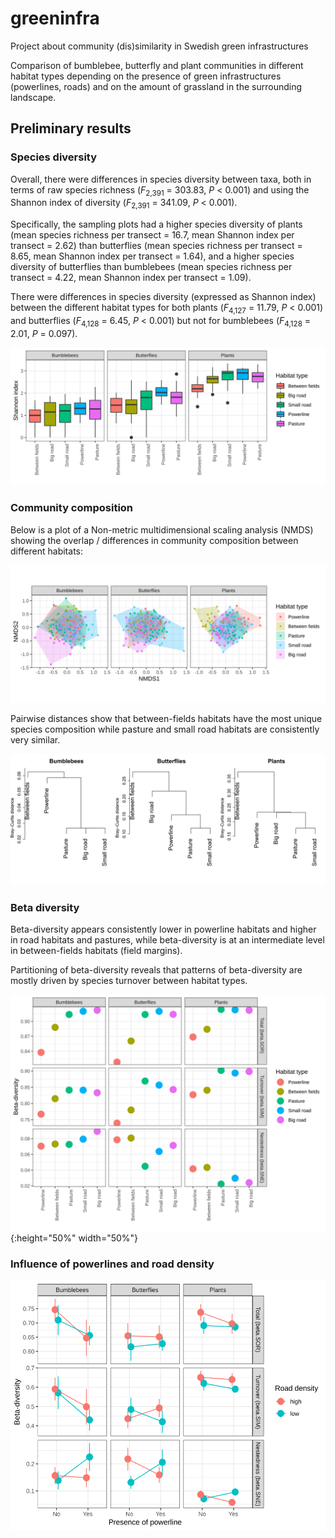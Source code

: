 # greeninfra
Project about community (dis)similarity in Swedish green infrastructures

Comparison of bumblebee, butterfly and plant communities in different habitat types depending on the presence of green infrastructures (powerlines, roads) and on the amount of grassland in the surrounding landscape. 

## Preliminary results

### Species diversity

Overall, there were differences in species diversity between taxa, both in terms of raw species richness (*F*<sub>2,391</sub> = 303.83, *P* < 0.001) and using the Shannon index of diversity (*F*<sub>2,391</sub> = 341.09, *P* < 0.001).

Specifically, the sampling plots had a higher species diversity of plants (mean species richness per transect = 16.7, mean Shannon index per transect = 2.62) than butterflies (mean species richness per transect = 8.65, mean Shannon index per transect = 1.64), and a higher species diversity of butterflies than bumblebees (mean species richness per transect = 4.22, mean Shannon index per transect = 1.09).

There were differences in species diversity (expressed as Shannon index) between the different habitat types for both plants (*F*<sub>4,127</sub> = 11.79, *P* < 0.001) and butterflies (*F*<sub>4,128</sub> = 6.45, *P* < 0.001) but not for bumblebees (*F*<sub>4,128</sub> = 2.01, *P* = 0.097).

![Fig. 1](shannon_plot.svg)


### Community composition


Below is a plot of a Non-metric multidimensional scaling analysis (NMDS) showing the overlap / differences in community composition between different habitats:

![Fig. 2](nmds_plot.svg)


Pairwise distances show that between-fields habitats have the most unique species composition while pasture and small road habitats are consistently very similar.

![Fig. 3](cluster.svg)

### Beta diversity

Beta-diversity appears consistently lower in powerline habitats and higher in road habitats and pastures, while beta-diversity is at an intermediate level in between-fields habitats (field margins).

Partitioning of beta-diversity reveals that patterns of beta-diversity are mostly driven by species turnover between habitat types.


![Fig. 4](beta.div_plot.svg){:height="50%" width="50%"}



### Influence of powerlines and road density 

<img src=beta.by.landscape_plot.svg height="400">
